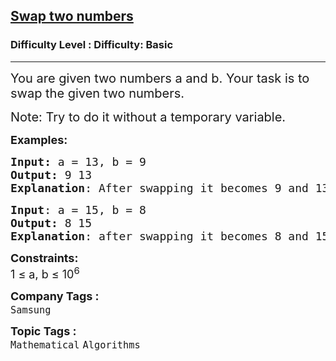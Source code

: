 <h2><a href="https://www.geeksforgeeks.org/problems/swap-two-numbers3844/1?_gl=1*1nai1rv*_up*MQ..*_gs*MQ..&gclid=Cj0KCQjw-uK0BhC0ARIsANQtgGNhW146OhsoKJH5J6BgOYuWPLkunVJHgWN9NW9GafcarzDydvyUwuQaAsgDEALw_wcB">Swap two numbers</a></h2><h3>Difficulty Level : Difficulty: Basic</h3><hr><div class="problems_problem_content__Xm_eO"><p><span style="font-size: 20px;">You are given two numbers a and b. Your task is to swap the given two numbers.</span></p>
<p><span style="font-size: 20px;">Note:&nbsp;</span><span style="font-size: 20px;">Try to do it without a temporary variable.</span></p>
<p><span style="font-size: 18px;"><strong>Examples:</strong></span></p>
<pre><span style="font-size: 18px;"><strong>Input: </strong>a = 13, b = 9
<strong>Output:</strong> 9 13
<strong>Explanation</strong>: After swapping it becomes 9 and 13.
</span></pre>
<pre><span style="font-size: 18px;"><strong>Input</strong>: a = 15, b = 8
<strong>Output:</strong> 8 15
<strong>Explanation</strong>: after swapping it becomes 8 and 15.</span></pre>
<p><span style="font-size: 18px;"><strong>Constraints:</strong><br>1 ≤ a, b ≤ 10<sup>6</sup></span></p></div><p><span style=font-size:18px><strong>Company Tags : </strong><br><code>Samsung</code>&nbsp;<br><p><span style=font-size:18px><strong>Topic Tags : </strong><br><code>Mathematical</code>&nbsp;<code>Algorithms</code>&nbsp;
